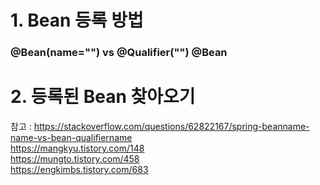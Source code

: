 
# 1. Bean 등록 방법

### @Bean(name="") vs @Qualifier("") @Bean



# 2. 등록된 Bean 찾아오기






참고 :
https://stackoverflow.com/questions/62822167/spring-beanname-name-vs-bean-qualifiername <br>
https://mangkyu.tistory.com/148 <br>
https://mungto.tistory.com/458 <br>
https://engkimbs.tistory.com/683 <br>

